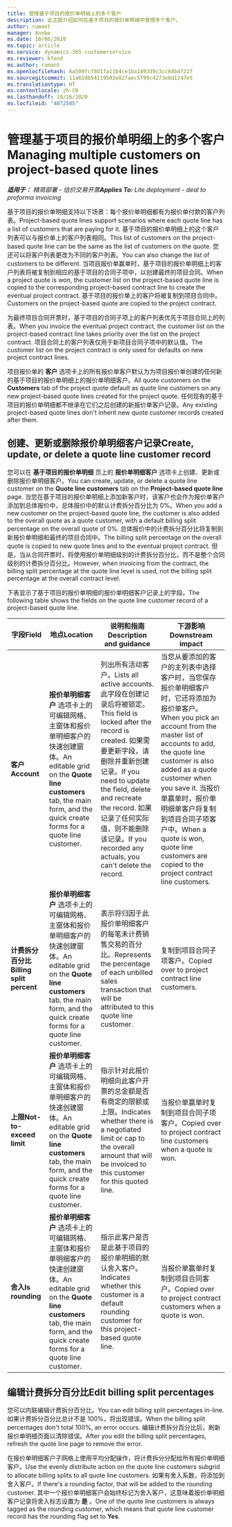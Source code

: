 ```yaml
---
title: 管理基于项目的报价单明细上的多个客户
description: 此主题介绍如何在基于项目的报价单明细中管理多个客户。
author: rumant
manager: Annbe
ms.date: 10/06/2020
ms.topic: article
ms.service: dynamics-365-customerservice
ms.reviewer: kfend
ms.author: rumant
ms.openlocfilehash: 6a509fcf8d1fa11b4ce1ba1493d9c3cc64b4f22f
ms.sourcegitcommit: 11a61db54119503e82faec5f99c4273e8d1247e5
ms.translationtype: HT
ms.contentlocale: zh-CN
ms.lasthandoff: 10/16/2020
ms.locfileid: "4072505"
---
```

# <a name="managing-multiple-customers-on-project-based-quote-lines"></a><span data-ttu-id="e6f31-103">管理基于项目的报价单明细上的多个客户</span><span class="sxs-lookup"><span data-stu-id="e6f31-103">Managing multiple customers on project-based quote lines</span></span>

<span data-ttu-id="e6f31-104">_**适用于：** 精简部署 - 估价交易开票_</span><span class="sxs-lookup"><span data-stu-id="e6f31-104">_**Applies To:** Lite deployment - deal to proforma invoicing_</span></span>

<span data-ttu-id="e6f31-105">基于项目的报价单明细支持以下场景：每个报价单明细都有为报价单付款的客户列表。</span><span class="sxs-lookup"><span data-stu-id="e6f31-105">Project-based quote lines support scenarios where each quote line has a list of customers that are paying for it.</span></span> <span data-ttu-id="e6f31-106">基于项目的报价单明细上的这个客户列表可以与报价单上的客户列表相同。</span><span class="sxs-lookup"><span data-stu-id="e6f31-106">This list of customers on the project-based quote line can be the same as the list of customers on the quote.</span></span> <span data-ttu-id="e6f31-107">您还可以将客户列表更改为不同的客户列表。</span><span class="sxs-lookup"><span data-stu-id="e6f31-107">You can also change the list of customers to be different.</span></span> <span data-ttu-id="e6f31-108">当项目报价单赢单时，基于项目的报价单明细上的客户列表将被复制到相应的基于项目的合同子项中，以创建最终的项目合同。</span><span class="sxs-lookup"><span data-stu-id="e6f31-108">When a project quote is won, the customer list on the project-based quote line is copied to the corresponding project–based contract line to create the eventual project contract.</span></span> <span data-ttu-id="e6f31-109">基于项目的报价单上的客户将被复制到项目合同中。</span><span class="sxs-lookup"><span data-stu-id="e6f31-109">Customers on the project-based quote are copied to the project contract.</span></span>

<span data-ttu-id="e6f31-110">为最终项目合同开票时，基于项目的合同子项上的客户列表优先于项目合同上的列表。</span><span class="sxs-lookup"><span data-stu-id="e6f31-110">When you invoice the eventual project contract, the customer list on the project-based contract line takes priority over the list on the project contract.</span></span> <span data-ttu-id="e6f31-111">项目合同上的客户列表仅用于新项目合同子项中的默认值。</span><span class="sxs-lookup"><span data-stu-id="e6f31-111">The customer list on the project contract is only used for defaults on new project contract lines.</span></span>

<span data-ttu-id="e6f31-112">项目报价单的 **客户** 选项卡上的所有报价单客户默认为为项目报价单创建的任何新的基于项目的报价单明细上的报价单明细客户。</span><span class="sxs-lookup"><span data-stu-id="e6f31-112">All quote customers on the **Customers** tab of the project quote default as quote line customers on any new project-based quote lines created for the project quote.</span></span> <span data-ttu-id="e6f31-113">任何现有的基于项目的报价单明细都不继承在它们之后创建的新报价单客户记录。</span><span class="sxs-lookup"><span data-stu-id="e6f31-113">Any existing project-based quote lines don't inherit new quote customer records created after them.</span></span>

## <a name="create-update-or-delete-a-quote-line-customer-record"></a><span data-ttu-id="e6f31-114">创建、更新或删除报价单明细客户记录</span><span class="sxs-lookup"><span data-stu-id="e6f31-114">Create, update, or delete a quote line customer record</span></span>

<span data-ttu-id="e6f31-115">您可以在 **基于项目的报价单明细** 页上的 **报价单明细客户** 选项卡上创建、更新或删除报价单明细客户。</span><span class="sxs-lookup"><span data-stu-id="e6f31-115">You can create, update, or delete a quote line customer on the **Quote line customers** tab on the **Project-based quote line** page.</span></span> <span data-ttu-id="e6f31-116">当您在基于项目的报价单明细上添加新客户时，该客户也会作为报价单客户添加到总体报价中，总体报价中的默认计费拆分百分比为 0%。</span><span class="sxs-lookup"><span data-stu-id="e6f31-116">When you add a new customer on the project-based quote line, the customer is also added to the overall quote as a quote customer, with a default billing split percentage on the overall quote of 0%.</span></span> <span data-ttu-id="e6f31-117">总体报价中的计费拆分百分比将复制到新报价单明细和最终的项目合同中。</span><span class="sxs-lookup"><span data-stu-id="e6f31-117">The billing split percentage on the overall quote is copied to new quote lines and to the eventual project contract.</span></span> <span data-ttu-id="e6f31-118">但是，当从合同开票时，将使用报价单明细级别的计费拆分百分比，而不是整个合同级别的计费拆分百分比。</span><span class="sxs-lookup"><span data-stu-id="e6f31-118">However, when invoicing from the contract, the billing split percentage at the quote line level is used, not the billing split percentage at the overall contract level.</span></span> 

<span data-ttu-id="e6f31-119">下表显示了基于项目的报价单明细的报价单明细客户记录上的字段。</span><span class="sxs-lookup"><span data-stu-id="e6f31-119">The following table shows the fields on the quote line customer record of a project-based quote line.</span></span>

| <span data-ttu-id="e6f31-120">字段</span><span class="sxs-lookup"><span data-stu-id="e6f31-120">Field</span></span> | <span data-ttu-id="e6f31-121">地点</span><span class="sxs-lookup"><span data-stu-id="e6f31-121">Location</span></span> | <span data-ttu-id="e6f31-122">说明和指南</span><span class="sxs-lookup"><span data-stu-id="e6f31-122">Description and guidance</span></span> | <span data-ttu-id="e6f31-123">下游影响</span><span class="sxs-lookup"><span data-stu-id="e6f31-123">Downstream impact</span></span> |
| --- | --- | --- | --- |
| <span data-ttu-id="e6f31-124">**客户**</span><span class="sxs-lookup"><span data-stu-id="e6f31-124">**Account**</span></span> | <span data-ttu-id="e6f31-125">**报价单明细客户** 选项卡上的可编辑网格、主窗体和报价单明细客户的快速创建窗体。</span><span class="sxs-lookup"><span data-stu-id="e6f31-125">An editable grid on the **Quote line customers** tab, the main form, and the quick create forms for a quote line customer.</span></span> | <span data-ttu-id="e6f31-126">列出所有活动客户。</span><span class="sxs-lookup"><span data-stu-id="e6f31-126">Lists all active accounts.</span></span> <span data-ttu-id="e6f31-127">此字段在创建记录后将被锁定。</span><span class="sxs-lookup"><span data-stu-id="e6f31-127">This field is locked after the record is created.</span></span> <span data-ttu-id="e6f31-128">如果需要更新字段，请删除并重新创建记录。</span><span class="sxs-lookup"><span data-stu-id="e6f31-128">If you need to update the field, delete and recreate the record.</span></span> <span data-ttu-id="e6f31-129">如果记录了任何实际值，则不能删除该记录。</span><span class="sxs-lookup"><span data-stu-id="e6f31-129">If you recorded any actuals, you can't delete the record.</span></span> | <span data-ttu-id="e6f31-130">当您从要添加的客户的主列表中选择客户时，当您保存报价单明细客户时，它还将添加为报价单客户。</span><span class="sxs-lookup"><span data-stu-id="e6f31-130">When you pick an account from the master list of accounts to add, the quote line customer is also added as a quote customer when you save it.</span></span> <span data-ttu-id="e6f31-131">当报价单赢单时，报价单明细单客户将复制到项目合同子项客户中。</span><span class="sxs-lookup"><span data-stu-id="e6f31-131">When a quote is won, quote line customers are copied to the project contract line customers.</span></span> |
| <span data-ttu-id="e6f31-132">**计费拆分百分比**</span><span class="sxs-lookup"><span data-stu-id="e6f31-132">**Billing split percent**</span></span> | <span data-ttu-id="e6f31-133">**报价单明细客户** 选项卡上的可编辑网格、主窗体和报价单明细客户的快速创建窗体。</span><span class="sxs-lookup"><span data-stu-id="e6f31-133">An editable grid on the **Quote line customers** tab, the main form, and the quick create forms for a quote line customer.</span></span> | <span data-ttu-id="e6f31-134">表示将归因于此报价单明细客户的每笔未计费销售交易的百分比。</span><span class="sxs-lookup"><span data-stu-id="e6f31-134">Represents the percentage of each unbilled sales transaction that will be attributed to this quote line customer.</span></span> | <span data-ttu-id="e6f31-135">复制到项目合同子项客户。</span><span class="sxs-lookup"><span data-stu-id="e6f31-135">Copied over to project contract line customers.</span></span> |
| <span data-ttu-id="e6f31-136">**上限**</span><span class="sxs-lookup"><span data-stu-id="e6f31-136">**Not-to-exceed limit**</span></span> | <span data-ttu-id="e6f31-137">**报价单明细客户** 选项卡上的可编辑网格、主窗体和报价单明细客户的快速创建窗体。</span><span class="sxs-lookup"><span data-stu-id="e6f31-137">An editable grid on the **Quote line customers** tab, the main form, and the quick create forms for a quote line customer.</span></span> | <span data-ttu-id="e6f31-138">指示针对此报价明细向此客户开票的总金额是否有商定的限额或上限。</span><span class="sxs-lookup"><span data-stu-id="e6f31-138">Indicates whether there is a negotiated limit or cap to the overall amount that will be invoiced to this customer for this quoted line.</span></span> | <span data-ttu-id="e6f31-139">当报价单赢单时复制到项目合同子项客户。</span><span class="sxs-lookup"><span data-stu-id="e6f31-139">Copied over to project contract line customers when a quote is won.</span></span> |
| <span data-ttu-id="e6f31-140">**舍入**</span><span class="sxs-lookup"><span data-stu-id="e6f31-140">**Is rounding**</span></span> | <span data-ttu-id="e6f31-141">**报价单明细客户** 选项卡上的可编辑网格、主窗体和报价单明细客户的快速创建窗体。</span><span class="sxs-lookup"><span data-stu-id="e6f31-141">An editable grid on the **Quote line customers** tab, the main form, and the quick create forms for a quote line customer.</span></span> | <span data-ttu-id="e6f31-142">指示此客户是否是此基于项目的报价单明细的默认舍入客户。</span><span class="sxs-lookup"><span data-stu-id="e6f31-142">Indicates whether this customer is a default rounding customer for this project-based quote line.</span></span> | <span data-ttu-id="e6f31-143">当报价单赢单时复制到项目合同客户。</span><span class="sxs-lookup"><span data-stu-id="e6f31-143">Copied over to project contract customers when a quote is won.</span></span> |

## <a name="edit-billing-split-percentages"></a><span data-ttu-id="e6f31-144">编辑计费拆分百分比</span><span class="sxs-lookup"><span data-stu-id="e6f31-144">Edit billing split percentages</span></span>

<span data-ttu-id="e6f31-145">您可以内联编辑计费拆分百分比。</span><span class="sxs-lookup"><span data-stu-id="e6f31-145">You can edit billing split percentages in-line.</span></span> <span data-ttu-id="e6f31-146">如果计费拆分百分比总计不是 100%，将出现错误。</span><span class="sxs-lookup"><span data-stu-id="e6f31-146">When the billing split percentages don't total 100%, an error occurs.</span></span> <span data-ttu-id="e6f31-147">编辑计费拆分百分比后，刷新报价单明细页面以清除错误。</span><span class="sxs-lookup"><span data-stu-id="e6f31-147">After you edit the billing split percentages, refresh the quote line page to remove the error.</span></span>

<span data-ttu-id="e6f31-148">在报价单明细客户子网格上使用平均分配操作，将计费拆分分配给所有报价单明细客户。</span><span class="sxs-lookup"><span data-stu-id="e6f31-148">Use the evenly distribute action on the quote line customers subgrid to allocate billing splits to all quote line customers.</span></span> <span data-ttu-id="e6f31-149">如果有舍入系数，将添加到舍入客户。</span><span class="sxs-lookup"><span data-stu-id="e6f31-149">If there's a rounding factor, that will be added to the rounding customer.</span></span> <span data-ttu-id="e6f31-150">其中一个报价单明细客户会始终标记为舍入客户，这意味着报价单明细客户记录将舍入标志设置为 **是** 。</span><span class="sxs-lookup"><span data-stu-id="e6f31-150">One of the quote line customers is always tagged as the rounding customer, which means that quote line customer record has the rounding flag set to **Yes**.</span></span> 
